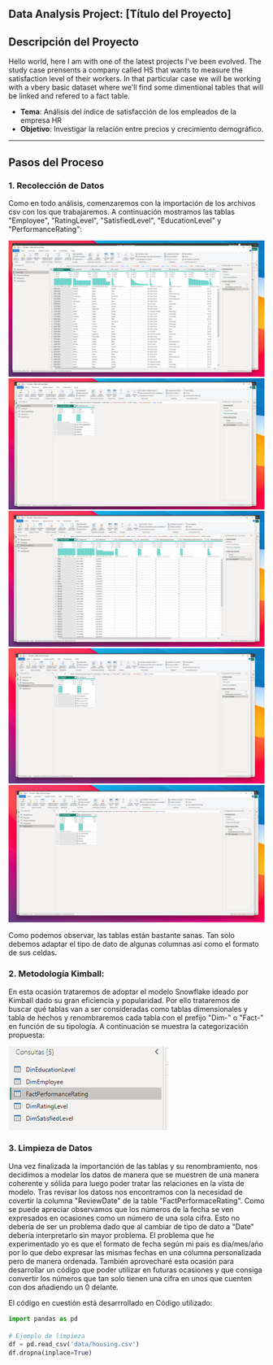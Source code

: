 ## Data Analysis Project: [Título del Proyecto]

## Descripción del Proyecto

Hello world, here I am with one of the latest projects I've been evolved. The study case prensents a company called HS that wants to measure the satisfaction level of their workers. 
In that particular case we will be working with a vbery basic dataset where we'll find some dimentional tables that will be linked and refered to a fact table.
- **Tema**: Análisis del índice de satisfacción de los empleados de la empresa HR
- **Objetivo**: Investigar la relación entre precios y crecimiento demográfico.

---

## Pasos del Proceso

### 1. Recolección de Datos
Como en todo análisis, comenzaremos con la importación de los archivos csv con los que trabajaremos. A continuación mostramos las tablas "Employee", "RatingLevel", "SatisfiedLevel", "EducationLevel" y "PerformanceRating":

![Recolección de datos](images/2.1.png)
![Recolección de datos](images/2.2.png)
![Recolección de datos](images/2.3.png)
![Recolección de datos](images/2.4.png)
![Recolección de datos](images/2.5.png)

Como podemos observar, las tablas están bastante sanas. Tan solo debemos adaptar el tipo de dato de algunas columnas así como el formato de sus celdas. 

### 2. Metodología Kimball:

En esta ocasión trataremos de adoptar el modelo Snowflake ideado por Kimball dado su gran eficiencia y popularidad. Por ello trataremos de buscar qué tablas van a ser consideradas como tablas dimensionales y tabla de hechos y renombraremos cada tabla con el prefijo "Dim-" o "Fact-" en función de su tipología. A continuación se muestra la categorización propuesta:

![Recolección de datos](images/3.png)

### 3. Limpieza de Datos
Una vez finalizada la importanción de las tablas y su renombramiento, nos decidimos a modelar los datos de manera que se muestren de una manera coherente y sólida para luego poder tratar las relaciones en la vista de modelo. Tras revisar los datoss nos encontramos con la necesidad de covertir la columna "ReviewDate" de la table "FactPerformaceRating". Como se puede apreciar observamos que los números de la fecha se ven expresados en ocasiones como un número de una sola cifra. Esto no debería de ser un problema dado que al cambiar de tipo de dato a "Date" debería interpretarlo sin mayor problema. El problema que he experimentado yo es que el formato de fecha según mi pais es dia/mes/año por lo que debo expresar las mismas fechas en una columna personalizada pero de manera ordenada. También aprovecharé esta ocasión para desarrollar un código que poder utilizar en futuras ocasiones y que consiga convertir los números que tan solo tienen una cifra en unos que cuenten con dos añadiendo un 0 delante. 

El código en cuestión está desarrrollado en 
Código utilizado:
```python
import pandas as pd

# Ejemplo de limpieza
df = pd.read_csv('data/housing.csv')
df.dropna(inplace=True)
